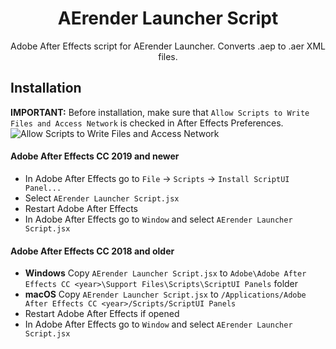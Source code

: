 <h1 align="center"> AErender Launcher Script </h1>
<p align="center">Adobe After Effects script for AErender Launcher. Converts .aep to .aer XML files.</p>


## Installation
**IMPORTANT:** Before installation, make sure that `Allow Scripts to Write Files and Access Network` is checked in After Effects Preferences.
<img src="https://i.imgur.com/ufr8CFH.png" alt="Allow Scripts to Write Files and Access Network"></img>
#### Adobe After Effects CC 2019 and newer
- In Adobe After Effects go to `File` -> `Scripts` -> `Install ScriptUI Panel...`
- Select `AErender Launcher Script.jsx`
- Restart Adobe After Effects
- In Adobe After Effects go to `Window` and select `AErender Launcher Script.jsx`
#### Adobe After Effects CC 2018 and older
- **Windows** Copy `AErender Launcher Script.jsx` to `Adobe\Adobe After Effects CC <year>\Support Files\Scripts\ScriptUI Panels` folder
- **macOS** Copy `AErender Launcher Script.jsx` to `/Applications/Adobe After Effects CC <year>/Scripts/ScriptUI Panels`
- Restart Adobe After Effects if opened
- In Adobe After Effects go to `Window` and select `AErender Launcher Script.jsx`
